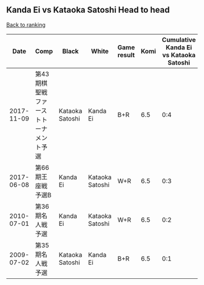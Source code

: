 ## Kanda Ei vs Kataoka Satoshi Head to head

[Back to ranking](../../index.md)




| **Date** | **Comp** | **Black** | **White** | **Game result** | **Komi** | **Cumulative Kanda Ei vs Kataoka Satoshi** | **Kanda Ei streak** | **Kataoka Satoshi streak** | 
| --- | --- | --- | --- | --- | --- | --- | --- | --- |
| 2017-11-09 | 第43期棋聖戦ファーストトーナメント予選 | Kataoka Satoshi | Kanda Ei | B+R | 6.5 | 0:4 | 0 | 4 | 
| 2017-06-08 | 第66期王座戦　予選B | Kanda Ei | Kataoka Satoshi | W+R | 6.5 | 0:3 | 0 | 3 | 
| 2010-07-01 | 第36期名人戦予選 | Kanda Ei | Kataoka Satoshi | W+R | 6.5 | 0:2 | 0 | 2 | 
| 2009-07-02 | 第35期名人戦予選 | Kataoka Satoshi | Kanda Ei | B+R | 6.5 | 0:1 | 0 | 1 |





